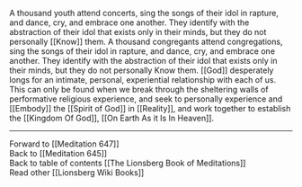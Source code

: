 A thousand youth attend concerts, sing the songs of their idol in rapture, and dance, cry, and embrace one another. They identify with the abstraction of their idol that exists only in their minds, but they do not personally [[Know]] them. A thousand congregants attend congregations, sing the songs of their idol in rapture, and dance, cry, and embrace one another. They identify with the abstraction of their idol that exists only in their minds, but they do not personally Know them. [[God]] desperately longs for an intimate, personal, experiential relationship with each of us. This can only be found when we break through the sheltering walls of performative religious experience, and seek to personally experience and [[Embody]] the [[Spirit of God]] in [[Reality]], and work together to establish the [[Kingdom Of God]], [[On Earth As it Is In Heaven]]. 

___

Forward to [[Meditation 647]]  
Back to [[Meditation 645]]  
Back to table of contents [[The Lionsberg Book of Meditations]]  
Read other [[Lionsberg Wiki Books]] 
